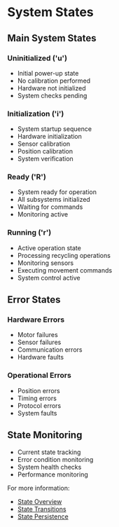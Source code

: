 # System States

## Main System States

### Uninitialized ('u')
- Initial power-up state
- No calibration performed
- Hardware not initialized
- System checks pending

### Initialization ('i')
- System startup sequence
- Hardware initialization
- Sensor calibration
- Position calibration
- System verification

### Ready ('R')
- System ready for operation
- All subsystems initialized
- Waiting for commands
- Monitoring active

### Running ('r')
- Active operation state
- Processing recycling operations
- Monitoring sensors
- Executing movement commands
- System control active

## Error States

### Hardware Errors
- Motor failures
- Sensor failures
- Communication errors
- Hardware faults

### Operational Errors
- Position errors
- Timing errors
- Protocol errors
- System faults

## State Monitoring
- Current state tracking
- Error condition monitoring
- System health checks
- Performance monitoring

For more information:
- [State Overview](overview.md)
- [State Transitions](transitions.md)
- [State Persistence](persistence.md)
